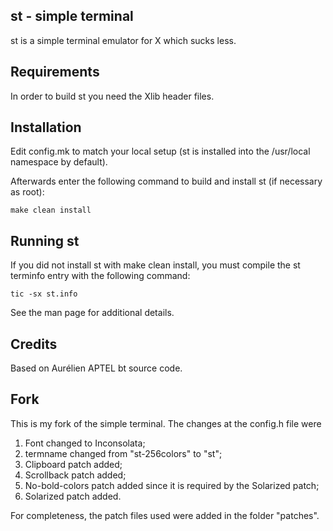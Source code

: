 st - simple terminal
--------------------
st is a simple terminal emulator for X which sucks less.


Requirements
------------
In order to build st you need the Xlib header files.


Installation
------------
Edit config.mk to match your local setup (st is installed into
the /usr/local namespace by default).

Afterwards enter the following command to build and install st (if
necessary as root):

    make clean install


Running st
----------
If you did not install st with make clean install, you must compile
the st terminfo entry with the following command:

    tic -sx st.info

See the man page for additional details.

Credits
-------
Based on Aurélien APTEL <aurelien dot aptel at gmail dot com> bt source code.

Fork
----

This is my fork of the simple terminal. The changes at the config.h file were

1) Font changed to Inconsolata;
2) termname changed from "st-256colors" to "st";
2) Clipboard patch added;
3) Scrollback patch added;
5) No-bold-colors patch added since it is required by the Solarized patch;
5) Solarized patch added.

For completeness, the patch files used were added in the folder "patches".
